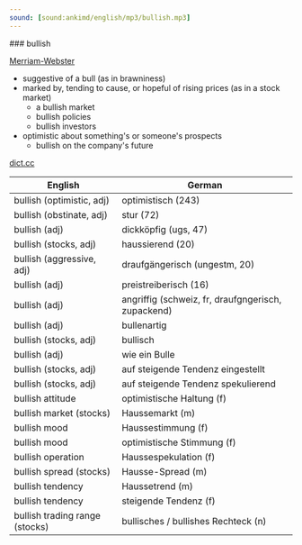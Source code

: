 ```yaml
---
sound: [sound:ankimd/english/mp3/bullish.mp3]
---
```


\### bullish

[Merriam-Webster](https://www.merriam-webster.com/dictionary/bullish)

- suggestive of a bull (as in brawniness)
- marked by, tending to cause, or hopeful of rising prices (as in a stock market)
    - a bullish market
    - bullish policies
    - bullish investors
- optimistic about something's or someone's prospects
    - bullish on the company's future

[dict.cc](https://www.dict.cc/bullish)

| English        | German       |
| -------------- | ------------ |
| bullish (optimistic, adj) | optimistisch (243) |
| bullish (obstinate, adj) | stur (72) |
| bullish (adj) | dickköpfig (ugs, 47) |
| bullish (stocks, adj) | haussierend (20) |
| bullish (aggressive, adj) | draufgängerisch (ungestm, 20) |
| bullish (adj) | preistreiberisch (16) |
| bullish (adj) | angriffig (schweiz, fr, draufgngerisch, zupackend) |
| bullish (adj) | bullenartig |
| bullish (stocks, adj) | bullisch |
| bullish (adj) | wie ein Bulle |
| bullish (stocks, adj) | auf steigende Tendenz eingestellt |
| bullish (stocks, adj) | auf steigende Tendenz spekulierend |
| bullish attitude | optimistische Haltung (f) |
| bullish market (stocks) | Haussemarkt (m) |
| bullish mood | Haussestimmung (f) |
| bullish mood | optimistische Stimmung (f) |
| bullish operation | Haussespekulation (f) |
| bullish spread (stocks) | Hausse-Spread (m) |
| bullish tendency | Haussetrend (m) |
| bullish tendency | steigende Tendenz (f) |
| bullish trading range (stocks) | bullisches / bullishes Rechteck (n) |
